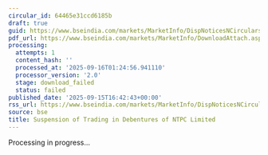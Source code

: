 ```yaml
---
circular_id: 64465e31ccd6185b
draft: true
guid: https://www.bseindia.com/markets/MarketInfo/DispNoticesNCirculars.aspx?Noticeid={F2BAA2D0-3DCB-47A7-B7D2-0EACF010A25F}&noticeno=20250915-72&dt=09/15/2025&icount=72&totcount=81&flag=0
pdf_url: https://www.bseindia.com/markets/MarketInfo/DownloadAttach.aspx?id=20250915-72&attachedId=
processing:
  attempts: 1
  content_hash: ''
  processed_at: '2025-09-16T01:24:56.941110'
  processor_version: '2.0'
  stage: download_failed
  status: failed
published_date: '2025-09-15T16:42:43+00:00'
rss_url: https://www.bseindia.com/markets/MarketInfo/DispNoticesNCirculars.aspx?Noticeid={F2BAA2D0-3DCB-47A7-B7D2-0EACF010A25F}&noticeno=20250915-72&dt=09/15/2025&icount=72&totcount=81&flag=0
source: bse
title: Suspension of Trading in Debentures of NTPC Limited
---
```


Processing in progress...